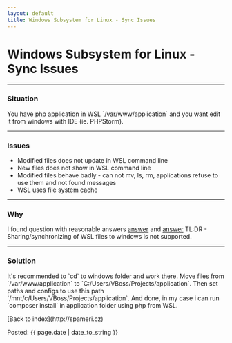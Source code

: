 ```yaml
---
layout: default
title: Windows Subsystem for Linux - Sync Issues
---
```


<style>
	{% include styles.css %}
</style>

<h1>Windows Subsystem for Linux - Sync Issues</h1>

<hr>

<h3>
  Situation
</h3>
<p>
  You have php application in WSL `/var/www/application` and you want edit it from windows with IDE (ie. PHPStorm).
</p>

<hr>

<h3>
  Issues
</h3>
<p>
  <ul> 
    <li>Modified files does not update in WSL command line</li>
    <li>New files does not show in WSL command line</li>
    <li>Modified files behave badly - can not mv, ls, rm, applications refuse to use them and not found messages</li>
    <li>WSL uses file system cache</li>
  </ul>
</p>

<hr>

<h3>
  Why
</h3>
<p>
  I found question with reasonable answers
  <a href="http://superuser.com/a/1078032">answer</a> and <a href="http://superuser.com/a/1115727">answer</a>
  TL:DR - Sharing/synchronizing of WSL files to windows is not supported.
</p>

<hr>

<h3>
  Solution
</h3>
<p>
  It's recommended to `cd` to windows folder and work there.
  Move files from `/var/www/application` to `C:/Users/VBoss/Projects/application`. 
  Then set paths and configs to use this path `/mnt/c/Users/VBoss/Projects/application`. 
  And done, in my case i can run `composer install` in application folder using php from WSL.
</p>

<p>[Back to index](http://spameri.cz)</p>
<p class="meta">Posted: {{ page.date | date_to_string }}</p>
